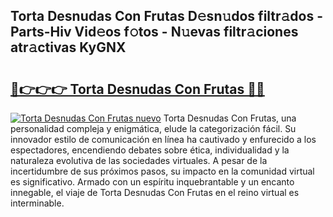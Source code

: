 ## Torta Desnudas Con Frutas D𝚎sn𝚞dos filtr𝚊dos - Parts-Hiv Vid𝚎os f𝚘tos - N𝚞evas filtr𝚊ciones atr𝚊ctivas KyGNX

# <h2><a href="http://mbcr41n.tromn.icu/?c=Torta+Desnudas+Con+Frutas">🔗👉👉👉 Torta Desnudas Con Frutas 🔗🔗</a></h2>

[![Torta Desnudas Con Frutas nuevo](https://i.imgur.com/pEAQMta.gif)](http://mbcr41n.tromn.icu/?c=Torta+Desnudas+Con+Frutas)
Torta Desnudas Con Frutas, una personalidad compleja y enigmática, elude la categorización fácil. Su innovador estilo de comunicación en línea ha cautivado y enfurecido a los espectadores, encendiendo debates sobre ética, individualidad y la naturaleza evolutiva de las sociedades virtuales. A pesar de la incertidumbre de sus próximos pasos, su impacto en la comunidad virtual es significativo. Armado con un espíritu inquebrantable y un encanto innegable, el viaje de Torta Desnudas Con Frutas en el reino virtual es interminable.

